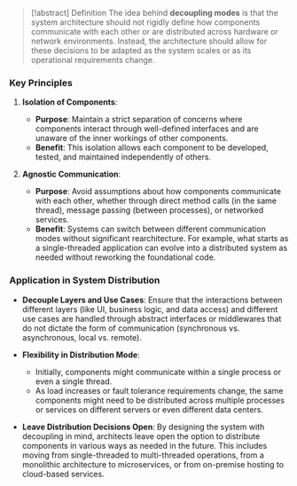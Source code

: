 > [!abstract] Definition
> The idea behind **decoupling modes** is that the system architecture should not rigidly define how components communicate with each other or are distributed across hardware or network environments. Instead, the architecture should allow for these decisions to be adapted as the system scales or as its operational requirements change. 

### Key Principles

1. **Isolation of Components**:
    
    - **Purpose**: Maintain a strict separation of concerns where components interact through well-defined interfaces and are unaware of the inner workings of other components.
    - **Benefit**: This isolation allows each component to be developed, tested, and maintained independently of others.
2. **Agnostic Communication**:
    
    - **Purpose**: Avoid assumptions about how components communicate with each other, whether through direct method calls (in the same thread), message passing (between processes), or networked services.
    - **Benefit**: Systems can switch between different communication modes without significant rearchitecture. For example, what starts as a single-threaded application can evolve into a distributed system as needed without reworking the foundational code.
### Application in System Distribution

- **Decouple Layers and Use Cases**: Ensure that the interactions between different layers (like UI, business logic, and data access) and different use cases are handled through abstract interfaces or middlewares that do not dictate the form of communication (synchronous vs. asynchronous, local vs. remote).
    
- **Flexibility in Distribution Mode**:
    
    - Initially, components might communicate within a single process or even a single thread.
    - As load increases or fault tolerance requirements change, the same components might need to be distributed across multiple processes or services on different servers or even different data centers.
- **Leave Distribution Decisions Open**: By designing the system with decoupling in mind, architects leave open the option to distribute components in various ways as needed in the future. This includes moving from single-threaded to multi-threaded operations, from a monolithic architecture to microservices, or from on-premise hosting to cloud-based services.